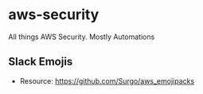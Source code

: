 # aws-security
All things AWS Security. Mostly Automations

## Slack Emojis
* Resource: https://github.com/Surgo/aws_emojipacks